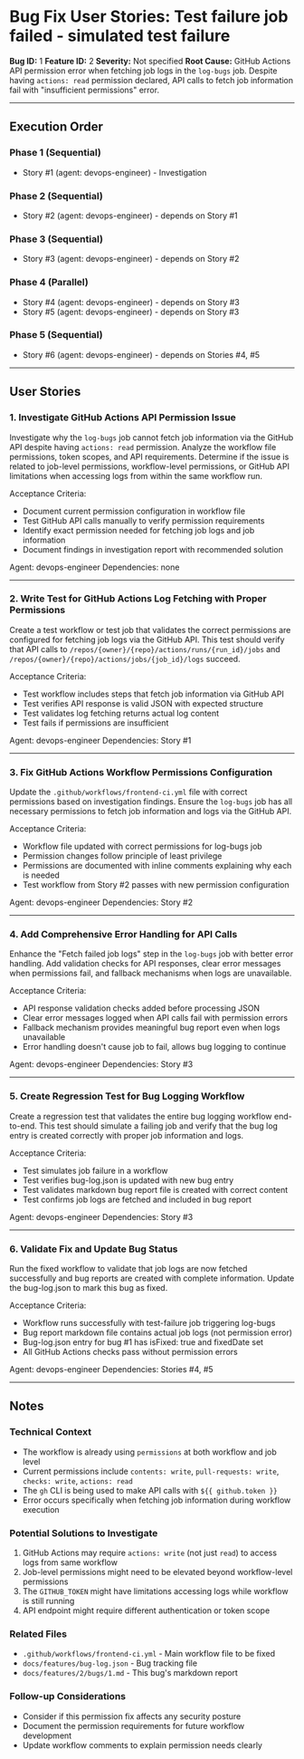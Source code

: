 # Bug Fix User Stories: Test failure job failed - simulated test failure

**Bug ID:** 1
**Feature ID:** 2
**Severity:** Not specified
**Root Cause:** GitHub Actions API permission error when fetching job logs in the `log-bugs` job. Despite having `actions: read` permission declared, API calls to fetch job information fail with "insufficient permissions" error.

---

## Execution Order

### Phase 1 (Sequential)
- Story #1 (agent: devops-engineer) - Investigation

### Phase 2 (Sequential)
- Story #2 (agent: devops-engineer) - depends on Story #1

### Phase 3 (Sequential)
- Story #3 (agent: devops-engineer) - depends on Story #2

### Phase 4 (Parallel)
- Story #4 (agent: devops-engineer) - depends on Story #3
- Story #5 (agent: devops-engineer) - depends on Story #3

### Phase 5 (Sequential)
- Story #6 (agent: devops-engineer) - depends on Stories #4, #5

---

## User Stories

### 1. Investigate GitHub Actions API Permission Issue
Investigate why the `log-bugs` job cannot fetch job information via the GitHub API despite having `actions: read` permission. Analyze the workflow file permissions, token scopes, and API requirements. Determine if the issue is related to job-level permissions, workflow-level permissions, or GitHub API limitations when accessing logs from within the same workflow run.

Acceptance Criteria:
- Document current permission configuration in workflow file
- Test GitHub API calls manually to verify permission requirements
- Identify exact permission needed for fetching job logs and job information
- Document findings in investigation report with recommended solution

Agent: devops-engineer
Dependencies: none

---

### 2. Write Test for GitHub Actions Log Fetching with Proper Permissions
Create a test workflow or test job that validates the correct permissions are configured for fetching job logs via the GitHub API. This test should verify that API calls to `/repos/{owner}/{repo}/actions/runs/{run_id}/jobs` and `/repos/{owner}/{repo}/actions/jobs/{job_id}/logs` succeed.

Acceptance Criteria:
- Test workflow includes steps that fetch job information via GitHub API
- Test verifies API response is valid JSON with expected structure
- Test validates log fetching returns actual log content
- Test fails if permissions are insufficient

Agent: devops-engineer
Dependencies: Story #1

---

### 3. Fix GitHub Actions Workflow Permissions Configuration
Update the `.github/workflows/frontend-ci.yml` file with correct permissions based on investigation findings. Ensure the `log-bugs` job has all necessary permissions to fetch job information and logs via the GitHub API.

Acceptance Criteria:
- Workflow file updated with correct permissions for log-bugs job
- Permission changes follow principle of least privilege
- Permissions are documented with inline comments explaining why each is needed
- Test workflow from Story #2 passes with new permission configuration

Agent: devops-engineer
Dependencies: Story #2

---

### 4. Add Comprehensive Error Handling for API Calls
Enhance the "Fetch failed job logs" step in the `log-bugs` job with better error handling. Add validation checks for API responses, clear error messages when permissions fail, and fallback mechanisms when logs are unavailable.

Acceptance Criteria:
- API response validation checks added before processing JSON
- Clear error messages logged when API calls fail with permission errors
- Fallback mechanism provides meaningful bug report even when logs unavailable
- Error handling doesn't cause job to fail, allows bug logging to continue

Agent: devops-engineer
Dependencies: Story #3

---

### 5. Create Regression Test for Bug Logging Workflow
Create a regression test that validates the entire bug logging workflow end-to-end. This test should simulate a failing job and verify that the bug log entry is created correctly with proper job information and logs.

Acceptance Criteria:
- Test simulates job failure in a workflow
- Test verifies bug-log.json is updated with new bug entry
- Test validates markdown bug report file is created with correct content
- Test confirms job logs are fetched and included in bug report

Agent: devops-engineer
Dependencies: Story #3

---

### 6. Validate Fix and Update Bug Status
Run the fixed workflow to validate that job logs are now fetched successfully and bug reports are created with complete information. Update the bug-log.json to mark this bug as fixed.

Acceptance Criteria:
- Workflow runs successfully with test-failure job triggering log-bugs
- Bug report markdown file contains actual job logs (not permission error)
- Bug-log.json entry for bug #1 has isFixed: true and fixedDate set
- All GitHub Actions checks pass without permission errors

Agent: devops-engineer
Dependencies: Stories #4, #5

---

## Notes

### Technical Context
- The workflow is already using `permissions` at both workflow and job level
- Current permissions include `contents: write`, `pull-requests: write`, `checks: write`, `actions: read`
- The `gh` CLI is being used to make API calls with `${{ github.token }}`
- Error occurs specifically when fetching job information during workflow execution

### Potential Solutions to Investigate
1. GitHub Actions may require `actions: write` (not just `read`) to access logs from same workflow
2. Job-level permissions might need to be elevated beyond workflow-level permissions
3. The `GITHUB_TOKEN` might have limitations accessing logs while workflow is still running
4. API endpoint might require different authentication or token scope

### Related Files
- `.github/workflows/frontend-ci.yml` - Main workflow file to be fixed
- `docs/features/bug-log.json` - Bug tracking file
- `docs/features/2/bugs/1.md` - This bug's markdown report

### Follow-up Considerations
- Consider if this permission fix affects any security posture
- Document the permission requirements for future workflow development
- Update workflow comments to explain permission needs clearly
